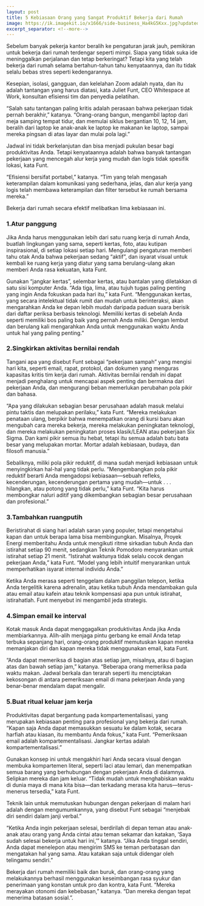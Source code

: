 ```yaml
---
layout: post
title: 5 Kebiasaan Orang yang Sangat Produktif Bekerja dari Rumah
image: https://ik.imagekit.io/x1666/side-business_Ha4kG5Kxx.jpg?updatedAt=1655387575461&tr=w-640,h-360,fo-custom,cm-extract
excerpt_separator: <!--more-->
---
```


Sebelum banyak pekerja kantor beralih ke pengaturan jarak jauh, pemikiran untuk bekerja dari rumah terdengar seperti mimpi. Siapa yang tidak suka ide meninggalkan perjalanan dan tetap berkeringat? Tetapi kita yang telah bekerja dari rumah selama bertahun-tahun tahu kenyataannya, dan itu tidak selalu bebas stres seperti kedengarannya.



Kesepian, isolasi, gangguan, dan kelelahan Zoom adalah nyata, dan itu adalah tantangan yang harus diatasi, kata Juliet Funt, CEO Whitespace at Work, konsultan efisiensi tim dan penyedia pelatihan.



“Salah satu tantangan paling kritis adalah perasaan bahwa pekerjaan tidak pernah berakhir,” katanya. “Orang-orang bangun, mengambil laptop dari meja samping tempat tidur, dan memulai siklus bergantian 10, 12, 14 jam, beralih dari laptop ke anak-anak ke laptop ke makanan ke laptop, sampai mereka pingsan di atas layar dan mulai pola lagi.”



Jadwal ini tidak berkelanjutan dan bisa menjadi pukulan besar bagi produktivitas Anda. Tetapi kenyataannya adalah bahwa banyak tantangan pekerjaan yang mencegah alur kerja yang mudah dan logis tidak spesifik lokasi, kata Funt.



“Efisiensi bersifat portabel,” katanya. “Tim yang telah mengasah keterampilan dalam komunikasi yang sederhana, jelas, dan alur kerja yang logis telah membawa keterampilan dan filter tersebut ke rumah bersama mereka.”



Bekerja dari rumah secara efektif melibatkan lima kebiasaan ini.



### 1.Atur panggung



Jika Anda harus menggunakan lebih dari satu ruang kerja di rumah Anda, buatlah lingkungan yang sama, seperti kertas, foto, atau kutipan inspirasional, di setiap lokasi setiap hari. Mengulangi pengaturan memberi tahu otak Anda bahwa pekerjaan sedang &#8220;aktif&#8221;, dan isyarat visual untuk kembali ke ruang kerja yang diatur yang sama berulang-ulang akan memberi Anda rasa kekuatan, kata Funt.



Gunakan &#8220;jangkar kertas&#8221;, selembar kertas, atau bantalan yang diletakkan di satu sisi komputer Anda. “Ada tiga, lima, atau tujuh tugas paling penting yang ingin Anda fokuskan pada hari itu,” kata Funt. “Menggunakan kertas, yang secara intelektual tidak rumit dan mudah untuk berinteraksi, akan mengarahkan Anda ke depan lebih mudah daripada paduan suara berisik dari daftar periksa berbasis teknologi. Memiliki kertas di sebelah Anda seperti memiliki bos paling baik yang pernah Anda miliki. Dengan lembut dan berulang kali mengarahkan Anda untuk menggunakan waktu Anda untuk hal yang paling penting.”



### 2.Singkirkan aktivitas bernilai rendah



Tangani apa yang disebut Funt sebagai “pekerjaan sampah” yang mengisi hari kita, seperti email, rapat, protokol, dan dokumen yang menguras kapasitas kritis tim kerja dari rumah. Aktivitas bernilai rendah ini dapat menjadi penghalang untuk mencapai aspek penting dan bermakna dari pekerjaan Anda, dan mengurangi beban memerlukan perubahan pola pikir dan bahasa.



&#8220;Apa yang dilakukan sebagian besar perusahaan adalah masuk melalui pintu taktis dan melupakan perilaku,&#8221; kata Funt. “Mereka melakukan penataan ulang, berpikir bahwa menempatkan orang di kursi baru akan mengubah cara mereka bekerja, mereka melakukan peningkatan teknologi, dan mereka melakukan peningkatan proses klasik/LEAN atau pekerjaan Six Sigma. Dan kami pikir semua itu hebat, tetapi itu semua adalah batu bata besar yang melupakan mortar. Mortar adalah kebiasaan, budaya, dan filosofi manusia.”



Sebaliknya, miliki pola pikir reduktif, di mana sudah menjadi kebiasaan untuk menyingkirkan hal-hal yang tidak perlu. ”Mengembangkan pola pikir reduktif berarti Anda mengadopsi kebiasaan—sebuah refleks, kecenderungan, kecenderungan pertama yang mudah—untuk . . . hilangkan, atau potong yang tidak perlu,” kata Funt. “Kita harus membongkar naluri aditif yang dikembangkan sebagian besar perusahaan dan profesional.”



### 3.Tambahkan ruangputih



Beristirahat di siang hari adalah saran yang populer, tetapi mengetahui kapan dan untuk berapa lama bisa membingungkan. Misalnya, Proyek Energi memberitahu Anda untuk mengikuti ritme sirkadian tubuh Anda dan istirahat setiap 90 menit, sedangkan Teknik Pomodoro menyarankan untuk istirahat setiap 21 menit. “Istirahat waktunya tidak selalu cocok dengan pekerjaan Anda,” kata Funt. &#8220;Model yang lebih intuitif menyarankan untuk memperhatikan isyarat internal individu Anda.&#8221;



Ketika Anda merasa seperti tenggelam dalam panggilan telepon, ketika Anda tergelitik karena adrenalin, atau ketika tubuh Anda mendambakan gula atau email atau kafein atau teknik kompensasi apa pun untuk istirahat, istirahatlah. Funt menyebut ini mengambil jeda strategis.



### 4.Simpan email ke interval



Kotak masuk Anda dapat menggagalkan produktivitas Anda jika Anda membiarkannya. Alih-alih menjaga pintu gerbang ke email Anda tetap terbuka sepanjang hari, orang-orang produktif memutuskan kapan mereka memanjakan diri dan kapan mereka tidak menggunakan email, kata Funt.



“Anda dapat memeriksa di bagian atas setiap jam, misalnya, atau di bagian atas dan bawah setiap jam,” katanya. “Beberapa orang memeriksa pada waktu makan. Jadwal berkala dan terarah seperti itu menciptakan kekosongan di antara pemeriksaan email di mana pekerjaan Anda yang benar-benar mendalam dapat mengalir.



### 5.Buat ritual keluar jam kerja



Produktivitas dapat bergantung pada kompartementalisasi, yang merupakan kebiasaan penting para profesional yang bekerja dari rumah. “Kapan saja Anda dapat memasukkan sesuatu ke dalam kotak, secara harfiah atau kiasan, itu membantu Anda fokus,” kata Funt. “Pemeriksaan email adalah kompartementalisasi. Jangkar kertas adalah kompartementalisasi.”



Gunakan konsep ini untuk mengakhiri hari Anda secara visual dengan membuka kompartemen literal, seperti laci atau lemari, dan menempatkan semua barang yang berhubungan dengan pekerjaan Anda di dalamnya. Selipkan mereka dan jam keluar. “Tidak mudah untuk menghabiskan waktu di dunia maya di mana kita bisa—dan terkadang merasa kita harus—terus-menerus tersedia,” kata Funt.



Teknik lain untuk memutuskan hubungan dengan pekerjaan di malam hari adalah dengan mengumumkannya, yang disebut Funt sebagai &#8220;menjebak diri sendiri dalam janji verbal.&#8221;



“Ketika Anda ingin pekerjaan selesai, berdirilah di depan teman atau anak-anak atau orang yang Anda cintai atau teman sekamar dan katakan, &#8216;Saya sudah selesai bekerja untuk hari ini,&#8217;” katanya. “Jika Anda tinggal sendiri, Anda dapat menelepon atau mengirim SMS ke teman perbatasan dan mengatakan hal yang sama. Atau katakan saja untuk didengar oleh telingamu sendiri.”



Bekerja dari rumah memiliki baik dan buruk, dan orang-orang yang melakukannya berhasil menggunakan keseimbangan rasa syukur dan penerimaan yang konstan untuk pro dan kontra, kata Funt. “Mereka merayakan otonomi dan kebebasan,” katanya. “Dan mereka dengan tepat menerima batasan sosial.”.
